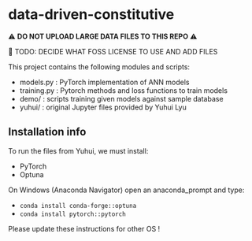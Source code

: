 # data-driven-constitutive

:warning: **DO NOT UPLOAD LARGE DATA FILES TO THIS REPO** :warning:

:construction: TODO: DECIDE WHAT FOSS LICENSE TO USE AND ADD FILES

This project contains the following modules and scripts:

- models.py : PyTorch implementation of ANN models
- training.py : Pytorch methods and loss functions to train models
- demo/ : scripts training given models against sample database
- yuhui/ : original Jupyter files provided by Yuhui Lyu

## Installation info

To run the files from Yuhui, we must install:
- PyTorch
- Optuna

On Windows (Anaconda Navigator) open an anaconda_prompt and type:
- `conda install conda-forge::optuna`
- `conda install pytorch::pytorch`

Please update these instructions for other OS !

